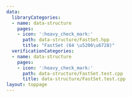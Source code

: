```yaml
---
data:
  libraryCategories:
  - name: data-structure
    pages:
    - icon: ':heavy_check_mark:'
      path: data-structure/FastSet.hpp
      title: "FastSet (64 \u5206\u6728)"
  verificationCategories:
  - name: data-structure
    pages:
    - icon: ':heavy_check_mark:'
      path: data-structure/FastSet.test.cpp
      title: data-structure/FastSet.test.cpp
layout: toppage
---
```

